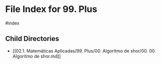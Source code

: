 # File Index for 99. Plus
#index

## Child Directories

- [[02.1. Matemáticas Aplicadas/99. Plus/00. Algoritmo de shor/00. 00. Algoritmo de shor.md]]

